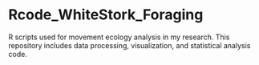 # Rcode_WhiteStork_Foraging
R scripts used for movement ecology analysis in my research. This repository includes data processing, visualization, and statistical analysis code.
